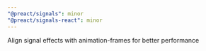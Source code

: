 ```yaml
---
"@preact/signals": minor
"@preact/signals-react": minor
---
```


Align signal effects with animation-frames for better performance
